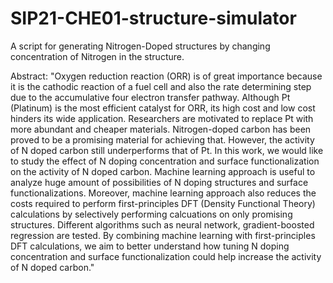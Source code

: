# SIP21-CHE01-structure-simulator
A script for generating Nitrogen-Doped structures by changing concentration of Nitrogen in the structure.

Abstract:
"Oxygen reduction reaction (ORR) is of great importance because it is the cathodic reaction of a fuel cell and also the rate determining step due to the accumulative four electron transfer pathway. Although Pt (Platinum) is the most efficient catalyst for ORR, its high cost and low cost hinders its wide application. Researchers are motivated to replace Pt with more abundant and cheaper materials. Nitrogen-doped carbon has been proved to be a promising material for achieving that. However, the activity of N doped carbon still underperforms that of Pt. In this work, we would like to study the effect of N doping concentration and surface functionalization on the activity of N doped carbon. Machine learning approach is useful to analyze huge amount of possibilities of N doping structures and surface functionalizations. Moreover, machine learning approach also reduces the costs required to perform first-principles DFT (Density Functional Theory) calculations by selectively performing calcuations on only promising structures. Different algorithms such as neural network, gradient-boosted regression are tested. By combining machine learning with first-principles DFT calculations, we aim to better understand how tuning N doping concentration and surface functionalization could help increase the activity of N doped carbon."
